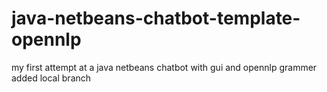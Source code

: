 # java-netbeans-chatbot-template-opennlp
my first attempt at a java netbeans chatbot with gui and opennlp grammer
added local branch
